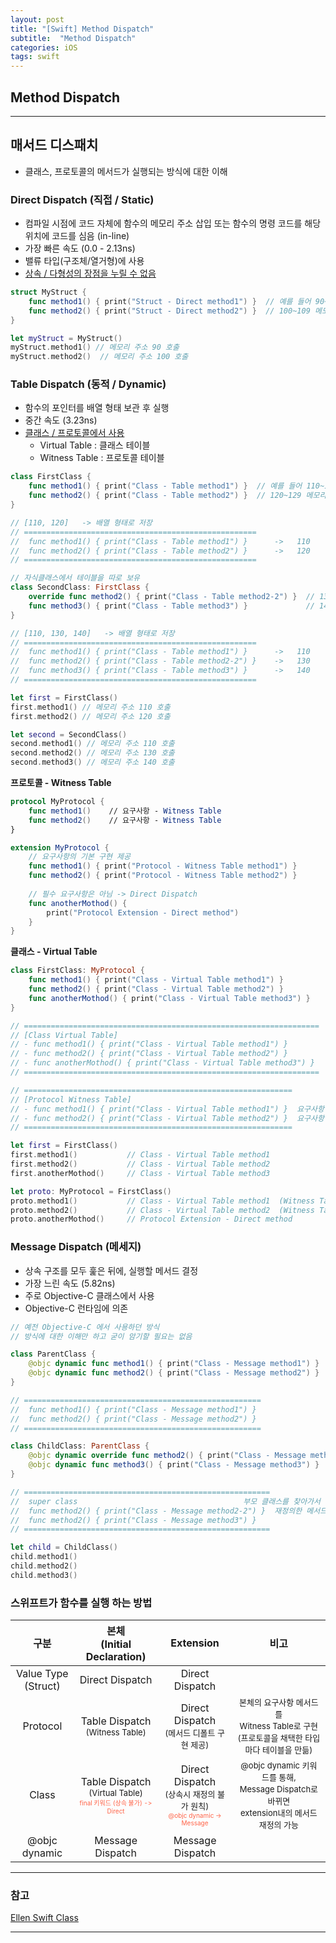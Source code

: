 ```yaml
---
layout: post
title: "[Swift] Method Dispatch"
subtitle:  "Method Dispatch"
categories: iOS
tags: swift
---
```

## Method Dispatch
  
---  
  
## 매서드 디스패치  
  
- 클래스, 프로토콜의 메서드가 실행되는 방식에 대한 이해  
  
### Direct Dispatch (직접 / Static)
  
- 컴파일 시점에 코드 자체에 함수의 메모리 주소 삽입 또는 함수의 명령 코드를 해당 위치에 코드를 심음 (in-line)
- 가장 빠른 속도 (0.0 - 2.13ns)
- 밸류 타입(구조체/열거형)에 사용
- <u>상속 / 다형성의 장점을 누릴 수 없음</u>
  
```swift
struct MyStruct {
    func method1() { print("Struct - Direct method1") }  // 예를 들어 90~99 메모리 주소에 저장
    func method2() { print("Struct - Direct method2") }  // 100~109 메모리 주소에 저장
}

let myStruct = MyStruct()
myStruct.method1() // 메모리 주소 90 호출
myStruct.method2()  // 메모리 주소 100 호출
```
  
### Table Dispatch (동적 / Dynamic)
  
- 함수의 포인터를 배열 형태 보관 후 실행
- 중간 속도 (3.23ns)
- <u>클래스 / 프로토콜에서 사용</u>
    - Virtual Table : 클래스 테이블
    - Witness Table : 프로토콜 테이블  
  
```swift
class FirstClass {
    func method1() { print("Class - Table method1") }  // 예를 들어 110~119 메모리 주소에 저장
    func method2() { print("Class - Table method2") }  // 120~129 메모리 주소에 저장
}

// [110, 120]   -> 배열 형태로 저장
// ====================================================
//  func method1() { print("Class - Table method1") }      ->   110
//  func method2() { print("Class - Table method2") }      ->   120
// ====================================================

// 자식클래스에서 테이블을 따로 보유
class SecondClass: FirstClass {
    override func method2() { print("Class - Table method2-2") }  // 130~139 메모리 주소에 저장
    func method3() { print("Class - Table method3") }             // 140~149 메모리 주소에 저장
}

// [110, 130, 140]   -> 배열 형태로 저장
// ====================================================
//  func method1() { print("Class - Table method1") }      ->   110
//  func method2() { print("Class - Table method2-2") }    ->   130
//  func method3() { print("Class - Table method3") }      ->   140
// ====================================================

let first = FirstClass()
first.method1() // 메모리 주소 110 호출
first.method2() // 메모리 주소 120 호출

let second = SecondClass()
second.method1() // 메모리 주소 110 호출
second.method2() // 메모리 주소 130 호출
second.method3() // 메모리 주소 140 호출
```
  
**프로토콜 - Witness Table**  
    
```swift
protocol MyProtocol {
    func method1()    // 요구사항 - Witness Table
    func method2()    // 요구사항 - Witness Table
}

extension MyProtocol {
    // 요구사항의 기본 구현 제공
    func method1() { print("Protocol - Witness Table method1") }
    func method2() { print("Protocol - Witness Table method2") }
    
    // 필수 요구사항은 아님 -> Direct Dispatch
    func anotherMothod() {
        print("Protocol Extension - Direct method")
    }
}
```

**클래스 - Virtual Table**  
  
```swift
class FirstClass: MyProtocol {
    func method1() { print("Class - Virtual Table method1") }
    func method2() { print("Class - Virtual Table method2") }
    func anotherMothod() { print("Class - Virtual Table method3") }
}

// ==================================================================
// [Class Virtual Table]
// - func method1() { print("Class - Virtual Table method1") }
// - func method2() { print("Class - Virtual Table method2") }
// - func anotherMothod() { print("Class - Virtual Table method3") }
// ==================================================================

// ============================================================
// [Protocol Witness Table]
// - func method1() { print("Class - Virtual Table method1") }  요구사항 -> 우선 반영
// - func method2() { print("Class - Virtual Table method2") }  요구사항 -> 우선 반영
// ============================================================

let first = FirstClass()
first.method1()           // Class - Virtual Table method1
first.method2()           // Class - Virtual Table method2
first.anotherMothod()     // Class - Virtual Table method3

let proto: MyProtocol = FirstClass()
proto.method1()           // Class - Virtual Table method1  (Witness Table)
proto.method2()           // Class - Virtual Table method2  (Witness Table)
proto.anotherMothod()     // Protocol Extension - Direct method

```
  
### Message Dispatch (메세지)  
  
- 상속 구조를 모두 훑은 뒤에, 실행할 메서드 결정
- 가장 느린 속도 (5.82ns)
- 주로 Objective-C 클래스에서 사용
- Objective-C 런타임에 의존

```swift
// 예전 Objective-C 에서 사용하던 방식
// 방식에 대한 이해만 하고 굳이 암기할 필요는 없음

class ParentClass {
    @objc dynamic func method1() { print("Class - Message method1") }
    @objc dynamic func method2() { print("Class - Message method2") }
}

// =====================================================
//  func method1() { print("Class - Message method1") }
//  func method2() { print("Class - Message method2") }
// =====================================================

class ChildClass: ParentClass {
    @objc dynamic override func method2() { print("Class - Message method2-2") }
    @objc dynamic func method3() { print("Class - Message method3") }
}

// =======================================================
//  super class                                     부모 클래스를 찾아가서 주소 확인
//  func method2() { print("Class - Message method2-2") }  재정의한 메서드는 다시 주소가짐
//  func method2() { print("Class - Message method3") }
// =======================================================

let child = ChildClass()
child.method1()
child.method2()
child.method3()
```
  
### 스위프트가 함수를 실행 하는 방법  
  
|구분|본체<br>(Initial Declaration)|Extension|비고|
|:---:|:---:|:---:|:---:|
|Value Type<br>(Struct)|Direct Dispatch|Direct Dispatch||
|Protocol|Table Dispatch<br><font size="2em">(Witness Table)</font>|Direct Dispatch<br><font size="2em">(메서드 디폴트 구현 제공)</font>|<font size="2em">본체의 요구사항 메서드를<br>Witness Table로 구현<br>(프로토콜을 채택한 타입마다 테이블을 만듦)</font>|
|Class|Table Dispatch<br><font size="2em">(Virtual Table)</font><br><font size="1em" color="tomato">final 키워드 (상속 불가) -> Direct</font>|Direct Dispatch<br><font size="2em">(상속시 재정의 불가 원칙)</font><br><font size="1em" color="tomato">@objc dynamic -> Message</font>|<font size="2em">@objc dynamic 키워드를 통해,<br>Message Dispatch로 바뀌면<br>extension내의 메서드 재정의 가능</font>|
|@objc dynamic|Message Dispatch|Message Dispatch||


----  
  
### 참고  
  
[Ellen Swift Class](https://www.inflearn.com/course/%EC%8A%A4%EC%9C%84%ED%94%84%ED%8A%B8-%EB%AC%B8%EB%B2%95-%EB%A7%88%EC%8A%A4%ED%84%B0-%EC%8A%A4%EC%BF%A8#)  
  
----  
  